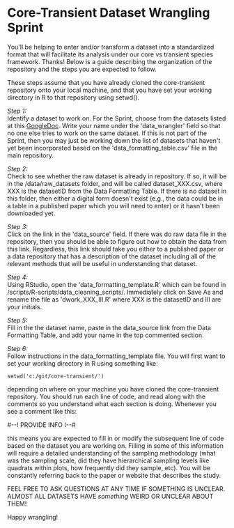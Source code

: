 # Core-Transient Dataset Wrangling Sprint

You'll be helping to enter and/or transform a dataset into a standardized format
that will facilitate its analysis under our core vs transient species framework.
Thanks! Below is a guide describing the organization of the repository and 
the steps you are expected to follow.

These steps assume that you have already cloned the core-transient repository
onto your local machine, and that you have set your working directory in R
to that repository using setwd().

*Step 1:*  
Identify a dataset to work on. For the Sprint, choose from the datasets
listed at this [GoogleDoc](https://docs.google.com/spreadsheets/d/1WtfzSf5oEhFdhZcaCyygpR0K0I6EcjPUzwkBfFnfjtY/edit?usp=sharing).
Write your name under the 'data_wrangler' field so that no one else tries to
work on the same dataset. If this is not part of the Sprint, then you may 
just be working down the list of datasets that haven't yet been incorporated
based on the 'data_formatting_table.csv' file in the main repository.

*Step 2:*  
Check to see whether the raw dataset is already in repository. If so, it will
be in the /data/raw_datasets folder, and will be called dataset_XXX.csv, where
XXX is the datasetID from the Data Formatting Table. If there is no dataset
in this folder, then either a digital form doesn't exist (e.g., the data could
be in a table in a published paper which you will need to enter) or it hasn't 
been downloaded yet. 

*Step 3:*  
Click on the link in the 'data_source' field. If there was do raw data file in
the repository, then you should be able to figure out how to obtain the data
from this link. Regardless, this link should take you either to a published paper
or a data repository that has a description of the dataset including all of
the relevant methods that will be useful in understanding that dataset.

*Step 4:*  
Using RStudio, open the 'data_formatting_template.R' which can be found in
/scripts/R-scripts/data_cleaning_scripts/. Immediately click on Save As and 
rename the file as 'dwork_XXX_III.R' where XXX is the datasetID and III are your
initials.

*Step 5:*  
Fill in the the dataset name, paste in the data_source link from the Data
Formatting Table, and add your name in the top commented section.

*Step 6:*  
Follow instructions in the data_formatting_template file. You will first want to
set your working directory in R using something like:

`setwd('c:/git/core-transient/')`

depending on where on your machine you have cloned the core-transient repository.
You should run each line of code, and read along with the comments so you
understand what each section is doing. Whenever you see a comment like this:

#--! PROVIDE INFO !--#

this means you are expected to fill in or modify the subsequent line of code
based on the dataset you are working on. Filling in some of this information
will require a detailed understanding of the sampling methodology (what was
the sampling scale, did they have hierarchical sampling levels like quadrats
within plots, how frequently did they sample, etc). You will be constantly 
referring back to the paper or website that describes the study.

FEEL FREE TO ASK QUESTIONS AT ANY TIME IF SOMETHING IS UNCLEAR. ALMOST ALL
DATASETS HAVE *something* WEIRD OR UNCLEAR ABOUT THEM!

Happy wrangling!